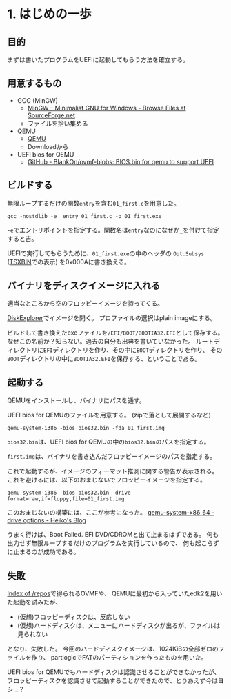 # 1. はじめの一歩

## 目的

まずは書いたプログラムをUEFIに起動してもらう方法を確立する。

## 用意するもの

* GCC (MinGW)
  * [MinGW - Minimalist GNU for Windows - Browse Files at SourceForge.net](https://sourceforge.net/projects/mingw/files/)
  * ファイルを拾い集める
* QEMU
  * [QEMU](https://www.qemu.org/)
  * Downloadから
* UEFI bios for QEMU
  * [GitHub - BlankOn/ovmf-blobs: BIOS.bin for qemu to support UEFI](https://github.com/BlankOn/ovmf-blobs)

## ビルドする

無限ループするだけの関数`entry`を含む`01_first.c`を用意した。

```
gcc -nostdlib -e _entry 01_first.c -o 01_first.exe
```

`-e`でエントリポイントを指定する。関数名は`entry`なのになぜか`_`を付けて指定すると吉。

UEFIで実行してもらうために、`01_first.exe`の中のヘッダの
`Opt.Subsys` ([TSXBIN](http://www.net3-tv.net/~m-tsuchy/tsuchy/dlpage.htm)での表示) を0x000Aに書き換える。

## バイナリをディスクイメージに入れる

適当なところから空のフロッピーイメージを持ってくる。

[DiskExplorer](https://hp.vector.co.jp/authors/VA013937/editdisk/index.html)でイメージを開く。
プロファイルの選択はplain imageにする。

ビルドして書き換えたexeファイルを`/EFI/BOOT/BOOTIA32.EFI`として保存する。
なぜこの名前か？知らない。過去の自分も出典を書いていなかった。
ルートディレクトリに`EFI`ディレクトリを作り、その中に`BOOT`ディレクトリを作り、
その`BOOT`ディレクトリの中に`BOOTIA32.EFI`を保存する、ということである。

## 起動する

QEMUをインストールし、バイナリにパスを通す。

UEFI bios for QEMUのファイルを用意する。 (zipで落として展開するなど)

```
qemu-system-i386 -bios bios32.bin -fda 01_first.img
```

`bios32.bin`は、UEFI bios for QEMUの中の`bios32.bin`のパスを指定する。

`first.img`は、バイナリを書き込んだフロッピーイメージのパスを指定する。

これで起動するが、イメージのフォーマット推測に関する警告が表示される。
これを避けるには、以下のおまじないでフロッピーイメージを指定する。

```
qemu-system-i386 -bios bios32.bin -drive format=raw,if=floppy,file=01_first.img
```

このおまじないの構築には、ここが参考になった。
[qemu-system-x86_64 -drive options - Heiko's Blog](https://heiko-sieger.info/qemu-system-x86_64-drive-options/)

うまく行けば、Boot Failed. EFI DVD/CDROMと出て止まるはずである。
何も出力せず無限ループするだけのプログラムを実行しているので、
何も起こらずに止まるのが成功である。

## 失敗

[Index of /repos](https://www.kraxel.org/repos/)で得られるOVMFや、
QEMUに最初から入っていたedk2を用いた起動を試みたが、

* (仮想)フロッピーディスクは、反応しない
* (仮想)ハードディスクは、メニューにハードディスクが出るが、ファイルは見られない

となり、失敗した。
今回のハードディスクイメージは、1024KiBの全部ゼロのファイルを作り、
partlogicでFATのパーティションを作ったものを用いた。

UEFI bios for QEMUでもハードディスクは認識させることができなかったが、
フロッピーディスクを認識させて起動することができたので、とりあえず今はヨシ…？
